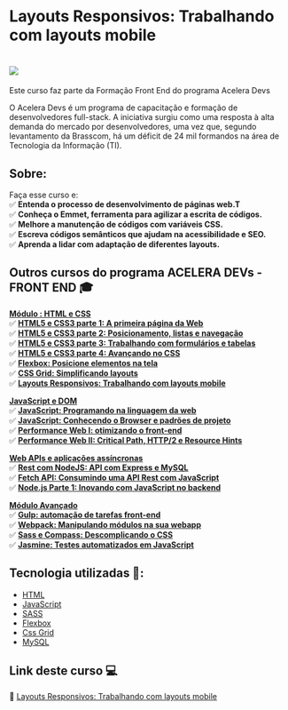 # Layouts Responsivos: Trabalhando com layouts mobile

<h1>
   <img src="https://scontent.fsjk2-1.fna.fbcdn.net/v/t1.0-9/160073121_4100786759952895_8687904322799446796_n.jpg?_nc_cat=102&ccb=1-3&_nc_sid=0debeb&_nc_ohc=sqyNgaXxly0AX__7egt&_nc_ht=scontent.fsjk2-1.fna&oh=87199cefe446f569f235afb7aa9eed4b&oe=60713B87" border="0">
</h1>

Este curso faz parte da Formação Front End do programa Acelera Devs

O Acelera Devs é um programa de capacitação e formação de desenvolvedores full-stack. A iniciativa surgiu como uma resposta à alta demanda do mercado por desenvolvedores, uma vez que, segundo levantamento da Brasscom, há um déficit de 24 mil formandos na área de Tecnologia da Informação (TI). 

## Sobre: 

Faça esse curso e:<br>
✅ **Entenda o processo de desenvolvimento de páginas web.T**<br>
✅ **Conheça o Emmet, ferramenta para agilizar a escrita de códigos.**<br>
✅ **Melhore a manutenção de códigos com variáveis CSS.**<br>
✅ **Escreva códigos semânticos que ajudam na acessibilidade e SEO.**<br>
✅ **Aprenda a lidar com adaptação de diferentes layouts.**<br>


## Outros cursos do programa ACELERA DEVs - FRONT END 🎓

<u><strong>Módulo : HTML e CSS</strong></u><br>
✅ **<a href="https://github.com/saldanhayg/FORMACAO_HTML-CSS_Alura/tree/main/1%20-%20HTML5%20e%20CSS3%20parte%201%20A%20primeira%20p%C3%A1gina%20da%20Web">HTML5 e CSS3 parte 1: A primeira página da Web </a>**<br>
✅ **<a href="https://github.com/saldanhayg/FORMACAO-FRONT-END_ALURA/tree/main/2%20-%20HTML5%20e%20CSS3%20parte%202%20Posicionamento%2C%20listas%20e%20navega%C3%A7%C3%A3o">HTML5 e CSS3 parte 2: Posicionamento, listas e navegação</a>**<br>
✅ **<a href="https://github.com/saldanhayg/FORMACAO-FRONT-END_ALURA/tree/main/3%20-%20HTML5%20e%20CSS3%20parte%203%20Trabalhando%20com%20formul%C3%A1rios%20e%20tabelas">HTML5 e CSS3 parte 3: Trabalhando com formulários e tabelas</a>**<br>
✅ **<a href="https://github.com/saldanhayg/FORMACAO-FRONT-END_ALURA/tree/main/4%20-%20HTML5%20e%20CSS3%20parte%204%20Avan%C3%A7ando%20no%20CSS">HTML5 e CSS3 parte 4: Avançando no CSS </a>**<br>
✅ **<a href="https://github.com/saldanhayg/FORMACAO-FRONT-END_ALURA/tree/main/12%20-%20Flexbox%20Posicione%20elementos%20na%20tela">Flexbox: Posicione elementos na tela </a>**<br>
✅ **<a href="https://github.com/saldanhayg/FORMACAO-FRONT-END_ALURA/tree/main/13%20-%20CSS%20Grid%20Simplificando%20layouts">CSS Grid: Simplificando layouts</a>**<br>
✅ **<a href="https://github.com/saldanhayg/Trabalhando-com-Layouts-Mobile">Layouts Responsivos: Trabalhando com layouts mobile</a>**<br>

<u><strong>JavaScript e DOM</strong></u><br>
✅ **<a href="https://github.com/saldanhayg/FORMACAO_HTML-CSS_Alura/blob/main">JavaScript: Programando na linguagem da web</a>**<br>
✅ **<a href="https://github.com/saldanhayg/FORMACAO_HTML-CSS_Alura/blob/main">JavaScript: Conhecendo o Browser e padrões de projeto</a>**<br>
✅ **<a href="https://github.com/saldanhayg/FORMACAO_HTML-CSS_Alura/tree/main/15%20-%20Performance%20Web%201">Performance Web I: otimizando o front-end</a>**<br>
✅ **<a href="https://github.com/saldanhayg/FORMACAO_HTML-CSS_Alura/tree/main/16%20-%20Performance%20Web%202">Performance Web II: Critical Path, HTTP/2 e Resource Hints</a>**<br>

<strong><u>Web APIs e aplicações assíncronas</u></strong><br>
✅ **<a href="https://github.com/saldanhayg/Rest-com-NodeJs-API-Express-MySQL">Rest com NodeJS: API com Express e MySQL</a>**<br>
✅ **<a href="">Fetch API: Consumindo uma API Rest com JavaScript</a>**<br>
✅ **<a href="">Node.js Parte 1: Inovando com JavaScript no backend</a>**<br>

<strong><u>Módulo Avançado</u></strong><br>
✅ **<a href="">Gulp: automação de tarefas front-end</a>**<br>
✅ **<a href="">Webpack: Manipulando módulos na sua webapp</a>**<br>
✅ **<a href="https://github.com/saldanhayg/FORMACAO-FRONT-END_ALURA/tree/main/11%20-%20Sass%20e%20Compass%20Descomplicando%20o%20CSS">Sass e Compass: Descomplicando o CSS</a>**<br>
✅ **<a href="">Jasmine: Testes automatizados em JavaScript</a>**<br>


## Tecnologia utilizadas 🚀:

* <a href="https://www.w3schools.com/html">HTML</a> 
* <a href="https://developer.mozilla.org/pt-BR/docs/Aprender/JavaScript">JavaScript</a>
* <a href="https://pt.wikipedia.org/wiki/Sass_(linguagem_de_folhas_de_estilos)">SASS</a>
* <a href="https://pt.wikipedia.org/wiki/CSS_Flexible_Box_Layout">Flexbox</a>
* <a href="https://developer.mozilla.org/pt-BR/docs/Web/CSS/CSS_Grid_Layout">Css Grid</a>
* <a href="https://www.mysql.com/">MySQL</a>


## Link deste curso  💻

 🎯 <a href="https://cursos.alura.com.br/course/mobile-first-layouts-responsivos" target="_blank">Layouts Responsivos: Trabalhando com layouts mobile</a>
